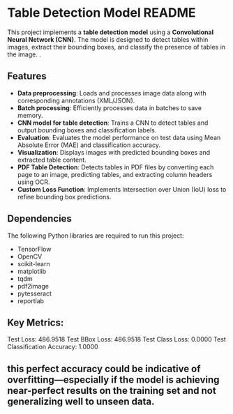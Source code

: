 # Table Detection Model README

This project implements a **table detection model** using a **Convolutional Neural Network (CNN)**. The model is designed to detect tables within images, extract their bounding boxes, and classify the presence of tables in the image. .

## Features

- **Data preprocessing**: Loads and processes image data along with corresponding annotations (XML/JSON).
- **Batch processing**: Efficiently processes data in batches to save memory.
- **CNN model for table detection**: Trains a CNN to detect tables and output bounding boxes and classification labels.
- **Evaluation**: Evaluates the model performance on test data using Mean Absolute Error (MAE) and classification accuracy.
- **Visualization**: Displays images with predicted bounding boxes and extracted table content.
- **PDF Table Detection**: Detects tables in PDF files by converting each page to an image, predicting tables, and extracting column headers using OCR.
- **Custom Loss Function**: Implements Intersection over Union (IoU) loss to refine bounding box predictions.

## Dependencies

The following Python libraries are required to run this project:

- TensorFlow
- OpenCV
- scikit-learn
- matplotlib
- tqdm
- pdf2image
- pytesseract
- reportlab

## Key Metrics:
Test Loss: 486.9518
Test BBox Loss: 486.9518
Test Class Loss: 0.0000
Test Classification Accuracy: 1.0000

## this perfect accuracy could be indicative of overfitting—especially if the model is achieving near-perfect results on the training set and not generalizing well to unseen data.
